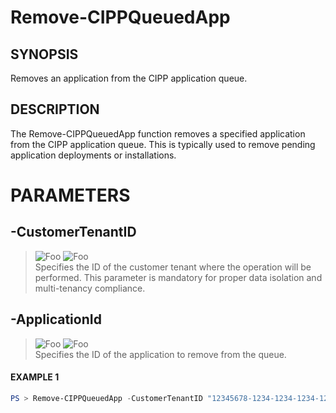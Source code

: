 # Remove-CIPPQueuedApp
## SYNOPSIS
Removes an application from the CIPP application queue.
## DESCRIPTION
The Remove-CIPPQueuedApp function removes a specified application from the CIPP application queue. This is typically used to remove pending application deployments or installations.
# PARAMETERS

## **-CustomerTenantID**
> ![Foo](https://img.shields.io/badge/Type-String-Blue?) ![Foo](https://img.shields.io/badge/Mandatory-TRUE-Red?) \
Specifies the ID of the customer tenant where the operation will be performed. This parameter is mandatory for proper data isolation and multi-tenancy compliance.

  ## **-ApplicationId**
> ![Foo](https://img.shields.io/badge/Type-String-Blue?) ![Foo](https://img.shields.io/badge/Mandatory-TRUE-Red?) \
Specifies the ID of the application to remove from the queue.

 #### EXAMPLE 1
```powershell
PS > Remove-CIPPQueuedApp -CustomerTenantID "12345678-1234-1234-1234-1234567890AB" -ApplicationId "98765432-4321-4321-4321-BA0987654321"
```

